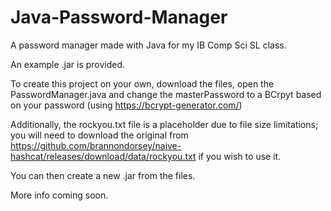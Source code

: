 # Java-Password-Manager
A password manager made with Java for my IB Comp Sci SL class.

An example .jar is provided.

To create this project on your own, download the files, open the PasswordManager.java and change the masterPassword to a BCrpyt based on your password (using https://bcrypt-generator.com/)

Additionally, the rockyou.txt file is a placeholder due to file size limitations; you will need to download the original from https://github.com/brannondorsey/naive-hashcat/releases/download/data/rockyou.txt if you wish to use it.

You can then create a new .jar from the files.

More info coming soon.
